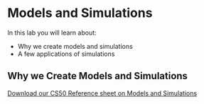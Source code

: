 # Models and Simulations

In this lab you will learn about:

- Why we create models and simulations
- A few applications of simulations

## Why we Create Models and Simulations




[Download our CS50 Reference sheet on Models and Simulations](https://ap.cs50.school/assets/pdfs/unit3/models_and_simulations.pdf)
